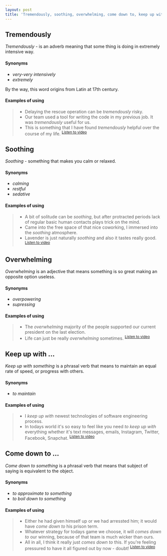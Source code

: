 ```yaml
---
layout: post
title: 'Tremendously, soothing, overwhelming, come down to, keep up with'
---
```


Tremendously
------
*Tremendously* - is an adverb meaning that some thing is doing in extremely intensive way.

#### Synonyms
- *very-very intensively*
- *extremely*

By the way, this word origins from Latin at 17th century.

#### Examples of using

> - Delaying the rescue operation can be *tremendously* risky.
> - Our team used a tool for writing the code in my previous job. It was *tremendously* useful for us. 
> - This is something that I have found *tremendously* helpful over the course of my life. <sup>[Listen to video](https://www.youtube.com/watch?v=FwkaEQ7xXe8&t=4m19s)</sup>


Soothing
---
*Soothing* - something that makes you calm or relaxed.

#### Synonyms
- *calming*
- *restful*
- *sedative*

#### Examples of using
> - A bit of solitude can be *soothing*, but after protracted periods lack of regular basic human contacts plays trick on the mind.
> - Came into the free space of that nice coworking, I immersed into the *soothing* atmosphere.
> - Lavender is just naturally *soothing* and also it tastes really good. <sup>[Listen to video](https://www.youtube.com/watch?v=FwkaEQ7xXe8&t=2m08s)</sup>

Overwhelming
--
*Overwhelming* is an adjective that means something is so great making an opposite option useless.

#### Synonyms
- *overpowering*
- *supressing*

#### Examples of using
> - The *overwhelming* majority of the people supported our current president on the last election.
> - Life can just be really *overwhelming* sometimes. <sup>[Listen to video](https://www.youtube.com/watch?v=FwkaEQ7xXe8&t=0m04s)</sup>

Keep up with ...
---
*Keep up with something* is a phrasal verb that means to maintain an equal rate of speed, or progress with others.

#### Synonyms 
- *to maintain*

#### Examples of using
> - I *keep up with* newest technologies of software engineering process.
> - In todays world it\'s so easy to feel like you need *to keep up with* everything whether it\'s text messages, emails, Instagram, Twitter, Facebook, Snapchat. <sup>[Listen to video](https://www.youtube.com/watch?v=FwkaEQ7xXe8&t=1m04s)</sup>

Come down to ...
---
*Come down to something* is a phrasal verb that means that subject of saying is equivalent to the object.

#### Synonyms
- *to approximate to something*
- *to boil down to something*

#### Examples of using
> - Either he had given himself up or we had arressted him; it would have *come down to* his prison term.
> - Whatever strategy for todays game we choose, it will *comes down to* our winning, because of that team is much wicker than ours.
> - All in all, I think it really just *comes down to* this. If you\'re feeling pressured to have it all figured out by now - doubt! <sup>[Listen to video](https://www.youtube.com/watch?v=FwkaEQ7xXe8&t=5m24s)</sup>
